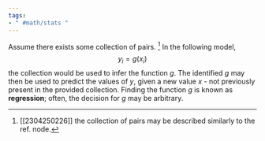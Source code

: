 ```yaml
---
tags:
- " #math/stats "
---
```

Assume there exists some collection of pairs. [^1] In the following model, $$y_{i} = g(x_{i})$$the collection would be used to infer the function $g$. The identified $g$ may then be used to predict the values of $y$, given a new value $x$ - not previously present in the provided collection. Finding the function $g$ is known as **regression**; often, the decision for $g$ may be arbitrary.

[^1]: [[2304250226]] the collection of pairs may be described similarly to the ref. node.